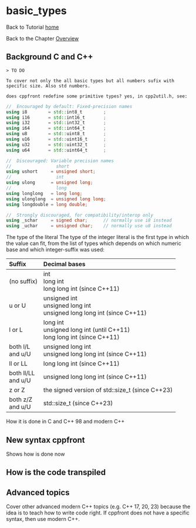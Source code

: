 # basic_types


Back to Tutorial [home](../readme.md)

Back to the Chapter [Overview](Overview.md)

## Background C and C++

	> TO DO

	To cover not only the all basic types but all numbers sufix with specific size. Also std numbers.

	does cppfront redefine some primitive types? yes, in cpp2util.h, see:
```C++
//  Encouraged by default: Fixed-precision names
using i8        = std::int8_t        ;
using i16       = std::int16_t       ;
using i32       = std::int32_t       ;
using i64       = std::int64_t       ;
using u8        = std::uint8_t       ;
using u16       = std::uint16_t      ;
using u32       = std::uint32_t      ;
using u64       = std::uint64_t      ;

//  Discouraged: Variable precision names
//                 short
using ushort     = unsigned short;
//                 int
using ulong      = unsigned long;
//                 long
using longlong   = long long;
using ulonglong  = unsigned long long;
using longdouble = long double;

//  Strongly discouraged, for compatibility/interop only
using _schar     = signed char;      // normally use i8 instead
using _uchar     = unsigned char;    // normally use u8 instead
```


The type of the literal
The type of the integer literal is the first type in which the value can fit, from the list of types which depends on which numeric base and which integer-suffix was used:

| Suffix                | Decimal bases                                                              |
| :-------------------- | :------------------------------------------------------------------------- |
| (no suffix)           | int<br>long int<br>long long int (since C++11)                             |
| u or U                | unsigned int<br>unsigned long int<br>unsigned long long int (since C++11)  |
| l or L                | long int<br>unsigned long int (until C++11)<br>long long int (since C++11) |
| both l/L<br>and u/U   | unsigned long int<br>unsigned long long int (since C++11)                  |
| ll or LL              | long long int (since C++11)                                                |
| both ll/LL<br>and u/U | unsigned long long int (since C++11)                                       |
| z or Z                | the signed version of std::size_t (since C++23)                            |
| both z/Z<br>and u/U   | std::size_t (since C++23)                                                  |


How it is done in C and C++ 98 and modern C++

## New syntax cppfront

Shows how is done now


## How is the code transpiled

## Advanced topics

Cover other advanced modern C++ topics (e.g. C++ 17, 20, 23) because the idea is to teach how to write code right.
If cppfront does not have a specific syntax, then use modern C++.


